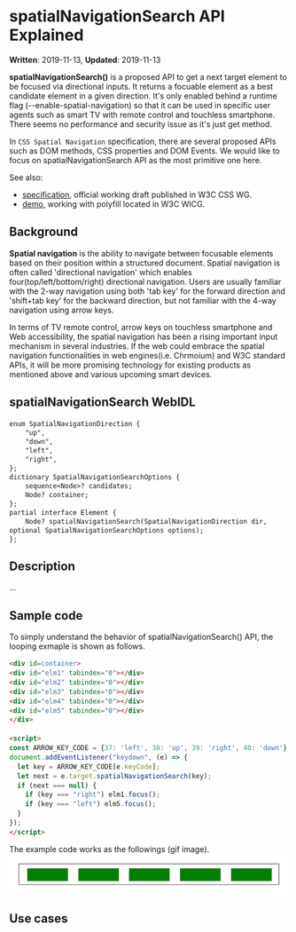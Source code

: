 # spatialNavigationSearch API Explained

**Written**: 2019-11-13, **Updated**: 2019-11-13

**spatialNavigationSearch()** is a proposed API to get a next target element to be focused via directional inputs. It returns a focuable element as a best candidate element in a given direction. It's only enabled behind a runtime flag (--enable-spatial-navigation) so that it can be used in specific user agents such as smart TV with remote control and touchless smartphone. There seems no performance and security issue as it's just get method.

In `CSS Spatial Navigation` specification, there are several proposed APIs such as DOM methods, CSS properties and DOM Events. We would like to focus on spatialNavigationSearch API as the most primitive one here.

See also:
* [specification](https://drafts.csswg.org/css-nav-1/#dom-element-spatialnavigationsearch), official working draft published in W3C CSS WG.
* [demo](https://wicg.github.io/spatial-navigation/demo/#spatialNavSearch), working with polyfill located in W3C WICG.

## Background

**Spatial navigation** is the ability to navigate between focusable elements based on their position within a structured document. Spatial navigation is often called 'directional navigation' which enables four(top/left/bottom/right) directional navigation. Users are usually familiar with the 2-way navigation using both 'tab key' for the forward direction and 'shift+tab key' for the backward direction, but not familiar with the 4-way navigation using arrow keys.

In terms of TV remote control, arrow keys on touchless smartphone and Web accessibility, the spatial navigation has been a rising important input mechanism in several industries. If the web could embrace the spatial navigation functionalities in web engines(i.e. Chrmoium) and W3C standard APIs, it will be more promising technology for existing products as mentioned above and various upcoming smart devices.

## spatialNavigationSearch WebIDL

```webidl
enum SpatialNavigationDirection {
    "up",
    "down",
    "left",
    "right",
};
dictionary SpatialNavigationSearchOptions {
    sequence<Node>? candidates;
    Node? container;
};
partial interface Element {
    Node? spatialNavigationSearch(SpatialNavigationDirection dir, optional SpatialNavigationSearchOptions options);
};
```

## Description
...

## Sample code
To simply understand the behavior of spatialNavigationSearch() API, the looping exmaple is shown as follows.
```html
<div id=container>
<div id="elm1" tabindex="0"></div>
<div id="elm2" tabindex="0"></div>
<div id="elm3" tabindex="0"></div>
<div id="elm4" tabindex="0"></div>
<div id="elm5" tabindex="0"></div>
</div>

<script>
const ARROW_KEY_CODE = {37: 'left', 38: 'up', 39: 'right', 40: 'down'};
document.addEventListener("keydown", (e) => {
  let key = ARROW_KEY_CODE[e.keyCode];
  let next = e.target.spatialNavigationSearch(key);
  if (next === null) {
    if (key === "right") elm1.focus();
    if (key === "left") elm5.focus();
  }
});
</script>
```

The example code works as the followings (gif image).
![spatial navigation on any websites](https://raw.githubusercontent.com/lgewst/images/master/spatialNavigationSearch.gif)

## Use cases
